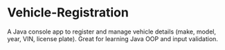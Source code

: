 # Vehicle-Registration
A Java console app to register and manage vehicle details (make, model, year, VIN, license plate). Great for learning Java OOP and input validation.
